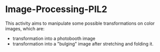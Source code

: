 # Image-Processing-PIL2
This activity aims to manipulate some possible transformations on color images, which are:  
- transformation into a photobooth image 
- transformation into a "bulging" image after stretching and folding it.
